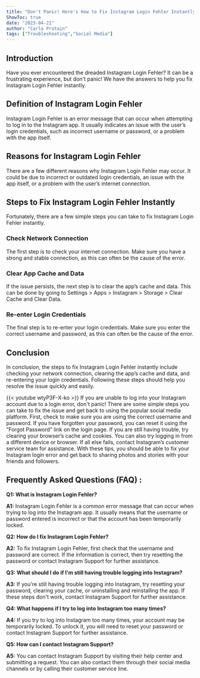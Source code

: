 ```yaml
---
title: "Don't Panic! Here's How to Fix Instagram Login Fehler Instantly"
ShowToc: true 
date: "2023-04-21"
author: "Carla Protain" 
tags: ["Troubleshooting","Social Media"]
---
```

## Introduction

Have you ever encountered the dreaded Instagram Login Fehler? It can be a frustrating experience, but don't panic! We have the answers to help you fix Instagram Login Fehler instantly.

## Definition of Instagram Login Fehler

Instagram Login Fehler is an error message that can occur when attempting to log in to the Instagram app. It usually indicates an issue with the user’s login credentials, such as incorrect username or password, or a problem with the app itself.

## Reasons for Instagram Login Fehler

There are a few different reasons why Instagram Login Fehler may occur. It could be due to incorrect or outdated login credentials, an issue with the app itself, or a problem with the user’s internet connection.

## Steps to Fix Instagram Login Fehler Instantly

Fortunately, there are a few simple steps you can take to fix Instagram Login Fehler instantly.

### Check Network Connection

The first step is to check your internet connection. Make sure you have a strong and stable connection, as this can often be the cause of the error.

### Clear App Cache and Data

If the issue persists, the next step is to clear the app’s cache and data. This can be done by going to Settings > Apps > Instagram > Storage > Clear Cache and Clear Data.

### Re-enter Login Credentials

The final step is to re-enter your login credentials. Make sure you enter the correct username and password, as this can often be the cause of the error.

## Conclusion

In conclusion, the steps to fix Instagram Login Fehler instantly include checking your network connection, clearing the app’s cache and data, and re-entering your login credentials. Following these steps should help you resolve the issue quickly and easily.

{{< youtube wtyP3F-X-ko >}} 
If you are unable to log into your Instagram account due to a login error, don't panic! There are some simple steps you can take to fix the issue and get back to using the popular social media platform. First, check to make sure you are using the correct username and password. If you have forgotten your password, you can reset it using the “Forgot Password” link on the login page. If you are still having trouble, try clearing your browser’s cache and cookies. You can also try logging in from a different device or browser. If all else fails, contact Instagram’s customer service team for assistance. With these tips, you should be able to fix your Instagram login error and get back to sharing photos and stories with your friends and followers.

## Frequently Asked Questions (FAQ) :
**Q1: What is Instagram Login Fehler?**

**A1:** Instagram Login Fehler is a common error message that can occur when trying to log into the Instagram app. It usually means that the username or password entered is incorrect or that the account has been temporarily locked. 

**Q2: How do I fix Instagram Login Fehler?**

**A2:** To fix Instagram Login Fehler, first check that the username and password are correct. If the information is correct, then try resetting the password or contact Instagram Support for further assistance. 

**Q3: What should I do if I'm still having trouble logging into Instagram?**

**A3:** If you're still having trouble logging into Instagram, try resetting your password, clearing your cache, or uninstalling and reinstalling the app. If these steps don't work, contact Instagram Support for further assistance. 

**Q4: What happens if I try to log into Instagram too many times?**

**A4:** If you try to log into Instagram too many times, your account may be temporarily locked. To unlock it, you will need to reset your password or contact Instagram Support for further assistance. 

**Q5: How can I contact Instagram Support?**

**A5:** You can contact Instagram Support by visiting their help center and submitting a request. You can also contact them through their social media channels or by calling their customer service line.


